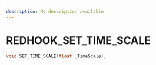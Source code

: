 ```yaml
---
description: No description available 
---
```


# REDHOOK\_SET_TIME_SCALE

```cpp
void SET_TIME_SCALE(float _TimeScale);
```